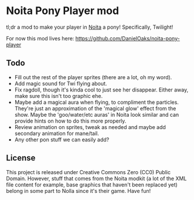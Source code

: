# Noita Pony Player mod

tl;dr a mod to make your player in [Noita](https://noitagame.com) a pony! Specifically, Twilight!

For now this mod lives here: https://github.com/DanielOaks/noita-pony-player

## Todo

- Fill out the rest of the player sprites (there are a lot, oh my word).
- Add magic sound for Twi flying about.
- Fix ragdoll, though it's kinda cool to just see her disappear. Either away, make sure this isn't too graphic ehe.
- Maybe add a magical aura when flying, to compliment the particles. They're just an approximation of the 'magical glow' effect from the show. Maybe the 'goo/water/etc auras' in Noita look similar and can provide hints on how to do this more properly.
- Review animation on sprites, tweak as needed and maybe add secondary animation for mane/tail.
- Any other pon stuff we can easily add?

## License

This project is released under Creative Commons Zero (CC0) Public Domain. However, stuff that comes from the Noita modkit (a lot of the XML file content for example, base graphics that haven't been replaced yet) belong in some part to Nolla since it's their game. Have fun!
